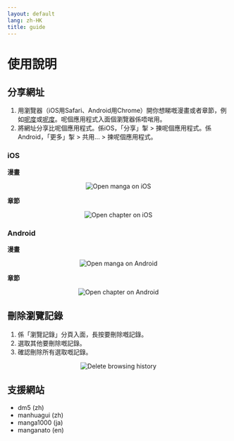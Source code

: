 ```yaml
---
layout: default
lang: zh-HK
title: guide
---
```


# 使用說明

## 分享網址
1. 用瀏覽器（iOS用Safari、Android用Chrome）開你想睇嘅漫畫或者章節，例如[呢度](https://tsuideni-works.github.io/zh-HK/manga.html)或[呢度](https://tsuideni-works.github.io/zh-HK/pages.html)。呢個應用程式入面個瀏覽器係唔啱用。
2. 將網址分享比呢個應用程式。係iOS，「分享」掣 > 揀呢個應用程式。係Android，「更多」掣 > 共用... > 揀呢個應用程式。

### iOS

**漫畫**

<p align="center">
  <img src="https://tsuideni-works.github.io/assets/img/openManga_ios.gif" alt="Open manga on iOS" />
</p>

**章節**

<p align="center">
  <img src="https://tsuideni-works.github.io/assets/img/openChapter_ios.gif" alt="Open chapter on iOS" />
</p>

### Android

**漫畫**

<p align="center">
  <img src="https://tsuideni-works.github.io/assets/img/openManga_android.gif" alt="Open manga on Android" />
</p>

**章節**

<p align="center">
  <img src="https://tsuideni-works.github.io/assets/img/openChapter_android.gif" alt="Open chapter on Android" />
</p>

## 刪除瀏覽記錄
1. 係「瀏覽記錄」分頁入面，長按要刪除嘅記錄。
2. 選取其他要刪除嘅記錄。
3. 確認刪除所有選取嘅記錄。

<p align="center">
  <img src="https://tsuideni-works.github.io/assets/img/deleteHistory.gif" alt="Delete browsing history" />
</p>

## 支援網站
- dm5 (zh)
- manhuagui (zh)
- manga1000 (ja)
- manganato (en)
